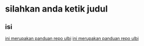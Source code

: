 # silahkan anda ketik judul

## isi 


[ini merupakan panduan repo ulbi](PeerJBuktiPeerJ_ComputerScience.pdf)
[ini merupakan panduan repo ulbi](PeerJCekPlagiasipeerjIbnu2021_cs_724-1.pdf)